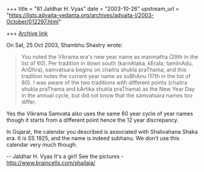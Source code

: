 +++
title = "81 Jaldhar H. Vyas"
date = "2003-10-26"
upstream_url = "https://lists.advaita-vedanta.org/archives/advaita-l/2003-October/012297.html"

+++
[Archive link](https://lists.advaita-vedanta.org/archives/advaita-l/2003-October/012297.html)

On Sat, 25 Oct 2003, Shambhu Shastry wrote:

> You noted the Vikrama era's new year name as manmatha (29th in the list
> of 60). Per tradition in down south (karnAtaka, kErala, tamilnAdu,
> AnDhra), samvatsara begins on chaitra shukla praThama, and this
> tradition notes the current year name as suBhAnu (17th in the list of
> 60). I was aware of the two traditions with different points (chaitra
> shukla praThama and kArtika shukla praThama) as the New Year Day in the
> annual cycle, but did not know that the samvatsara names too differ.
>

Yes the Vikrama Samvata also uses the same 60 year cycle of year names
though it starts from a different point hence the 12 year discrepancy.

In Gujarat, the calendar you described is associated with Shalivahana
Shaka era.  It is SS 1925, and the name is indeed subhanu. We don't use
this calendar very much though.

-- 
Jaldhar H. Vyas <jaldhar at braincells.com>
It's a girl! See the pictures - http://www.braincells.com/shailaja/

